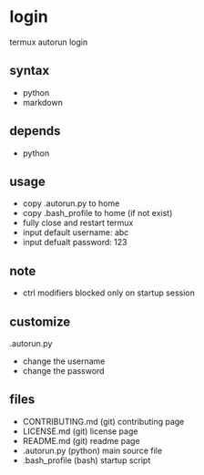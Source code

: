 # login

termux autorun login

## syntax
- python
- markdown

## depends
- python

## usage
- copy .autorun.py to home
- copy .bash_profile to home (if not exist)
- fully close and restart termux
- input default username: abc
- input defualt password: 123

## note
- ctrl modifiers blocked only on startup session

## customize
.autorun.py
- change the username
- change the password

## files
- CONTRIBUTING.md (git) contributing page
- LICENSE.md (git) license page
- README.md (git) readme page
- .autorun.py (python) main source file
- .bash_profile (bash) startup script
